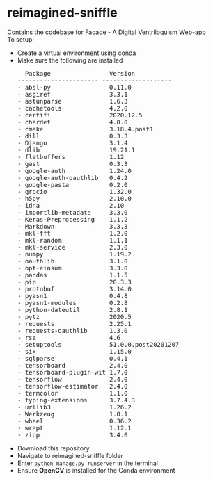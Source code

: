 # reimagined-sniffle
Contains the codebase for Facade - A Digital Ventriloquism Web-app
<br>
To setup:<br>
  - Create a virtual environment using conda
  - Make sure the following are installed
    <pre>
      Package                Version
    ---------------------- -------------------
    - absl-py                0.11.0
    - asgiref                3.3.1
    - astunparse             1.6.3
    - cachetools             4.2.0
    - certifi                2020.12.5
    - chardet                4.0.0
    - cmake                  3.18.4.post1
    - dill                   0.3.3
    - Django                 3.1.4
    - dlib                   19.21.1
    - flatbuffers            1.12
    - gast                   0.3.3
    - google-auth            1.24.0
    - google-auth-oauthlib   0.4.2
    - google-pasta           0.2.0
    - grpcio                 1.32.0
    - h5py                   2.10.0
    - idna                   2.10
    - importlib-metadata     3.3.0
    - Keras-Preprocessing    1.1.2
    - Markdown               3.3.3
    - mkl-fft                1.2.0
    - mkl-random             1.1.1
    - mkl-service            2.3.0
    - numpy                  1.19.2
    - oauthlib               3.1.0
    - opt-einsum             3.3.0
    - pandas                 1.1.5
    - pip                    20.3.3
    - protobuf               3.14.0
    - pyasn1                 0.4.8
    - pyasn1-modules         0.2.8
    - python-dateutil        2.8.1
    - pytz                   2020.5
    - requests               2.25.1
    - requests-oauthlib      1.3.0
    - rsa                    4.6
    - setuptools             51.0.0.post20201207
    - six                    1.15.0
    - sqlparse               0.4.1
    - tensorboard            2.4.0
    - tensorboard-plugin-wit 1.7.0
    - tensorflow             2.4.0
    - tensorflow-estimator   2.4.0
    - termcolor              1.1.0
    - typing-extensions      3.7.4.3
    - urllib3                1.26.2
    - Werkzeug               1.0.1
    - wheel                  0.36.2
    - wrapt                  1.12.1
    - zipp                   3.4.0
    </pre>
  - Download this repository
  - Navigate to reimagined-sniffle folder
  - Enter <code>python manage.py runserver</code> in the terminal 
  - Ensure **OpenCV** is installed for the Conda environment
